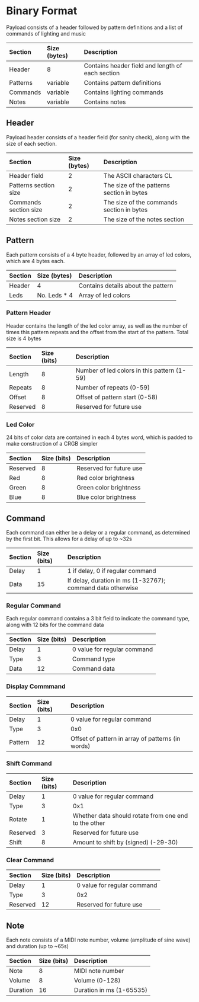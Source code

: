 # Binary Format

Payload consists of a header followed by pattern definitions and a list of commands of lighting and music

| Section | Size (bytes) | Description |
| :- | :- | :- |
| Header | 8 | Contains header field and length of each section |
| Patterns | variable | Contains pattern definitions |
| Commands | variable | Contains lighting commands |
| Notes | variable | Contains notes |

## Header

Payload header consists of a header field (for sanity check), along with the size of each section.

| Section | Size (bytes) | Description |
| :- | :- | :- |
| Header field | 2 | The ASCII characters CL |
| Patterns section size | 2 | The size of the patterns section in bytes |
| Commands section size | 2 | The size of the commands section in bytes |
| Notes section size | 2 | The size of the notes section |

## Pattern

Each pattern consists of a 4 byte header, followed by an array of led colors, which are 4 bytes each. 

| Section | Size (bytes) | Description |
| :- | :- | :- |
| Header | 4 | Contains details about the pattern |
| Leds | No. Leds * 4 | Array of led colors |

### Pattern Header

Header contains the length of the led color array, as well as the number of times this pattern repeats and the offset from the start of the pattern. Total size is 4 bytes

| Section | Size (bits) | Description |
| :- | :- | :- |
| Length | 8 | Number of led colors in this pattern (1-59) |
| Repeats | 8 | Number of repeats (0-59) |
| Offset | 8 | Offset of pattern start (0-58) |
| Reserved | 8 | Reserved for future use |

### Led Color

24 bits of color data are contained in each 4 bytes word, which is padded to make construction of a CRGB simpler

| Section | Size (bits) | Description |
| :- | :- | :- |
| Reserved | 8 | Reserved for future use |
| Red | 8 | Red color brightness |
| Green | 8 | Green color brightness |
| Blue | 8 | Blue color brightness |

## Command

Each command can either be a delay or a regular command, as determined by the first bit. This allows for a delay of up to ~32s

| Section | Size (bits) | Description |
| :- | :- | :- |
| Delay | 1 | 1 if delay, 0 if regular command |
| Data | 15 | If delay, duration in ms (1-32767); command data otherwise |

### Regular Command

Each regular command contains a 3 bit field to indicate the command type, along with 12 bits for the command data

| Section | Size (bits) | Description |
| :- | :- | :- |
| Delay | 1 | 0 value for regular command |
| Type | 3 | Command type |
| Data | 12 | Command data |

### Display Commmand

| Section | Size (bits) | Description |
| :- | :- | :- |
| Delay | 1 | 0 value for regular command |
| Type | 3 | 0x0 |
| Pattern | 12 | Offset of pattern in array of patterns (in words) |

### Shift Command

| Section | Size (bits) | Description |
| :- | :- | :- |
| Delay | 1 | 0 value for regular command |
| Type | 3 | 0x1 |
| Rotate | 1 | Whether data should rotate from one end to the other |
| Reserved | 3 | Reserved for future use |
| Shift | 8 | Amount to shift by (signed) (-29-30) |

### Clear Command

| Section | Size (bits) | Description |
| :- | :- | :- |
| Delay | 1 | 0 value for regular command |
| Type | 3 | 0x2 |
| Reserved | 12 | Reserved for future use |

## Note

Each note consists of a MIDI note number, volume (amplitude of sine wave) and duration (up to ~65s)

| Section | Size (bits) | Description |
| :- | :- | :- |
| Note | 8 | MIDI note number |
| Volume | 8 | Volume (0-128) |
| Duration | 16 | Duration in ms (1-65535) |

